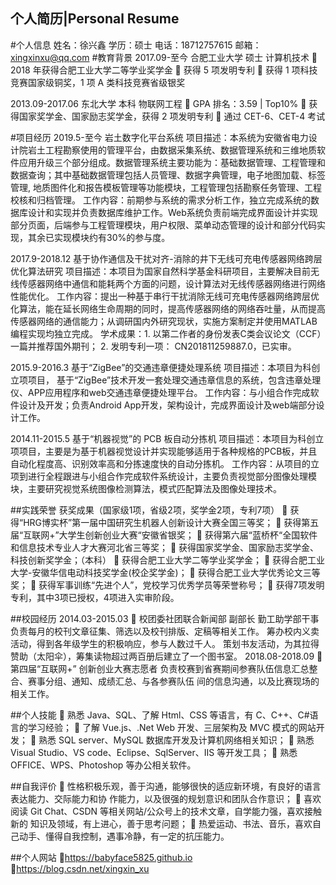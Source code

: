 ## 个人简历|Personal Resume
#个人信息
姓名：徐兴鑫
学历：硕士
电话：18712757615
邮箱：xingxinxu@qq.com
#教育背景
2017.09-至今 合肥工业大学 硕士 计算机技术
 2018 年获得合肥工业大学二等学业奖学金
 获得 5 项发明专利
 获得 1 项科技竞赛国家级铜奖，1 项 A 类科技竞赛省级银奖

2013.09-2017.06 东北大学 本科 物联网工程
 GPA 排名：3.59 | Top10%
 获得国家奖学金、国家励志奖学金，获得 2 项发明专利
 通过 CET-6、CET-4 考试

#项目经历
2019.5-至今 岩土数字化平台系统
项目描述：本系统为安徽省电力设计院岩土工程勘察使用的管理平台，由数据采集系统、数据管理系统和三维地质软件应用升级三个部分组成。数据管理系统主要功能为：基础数据管理、工程管理和数据查询；其中基础数据管理包括人员管理、数据字典管理，电子地图加载、标签管理, 地质图件化和报告模板管理等功能模块，工程管理包括勘察任务管理、工程校核和归档管理。
工作内容：前期参与系统的需求分析工作，独立完成系统的数据库设计和实现并负责数据库维护工作。Web系统负责前端完成界面设计并实现部分页面，后端参与工程管理模块，用户权限、菜单动态管理的设计和部分代码实现，其余已实现模块约有30%的参与度。

2017.9-2018.12 基于协作通信及干扰对齐-消除的井下无线可充电传感器网络跨层优化算法研究
项目描述：本项目为国家自然科学基金科研项目，主要解决目前无线传感器网络中通信和能耗两个方面的问题，设计算法对无线传感器网络进行网络性能优化。
工作内容：提出一种基于串行干扰消除无线可充电传感器网络跨层优化算法，能在延长网络生命周期的同时，提高传感器网络的网络吞吐量，从而提高传感器网络的通信能力；从调研国内外研究现状，实施方案制定并使用MATLAB编程实现均独立完成。
学术成果：1. 以第二作者的身份发表C类会议论文（CCF）一篇并推荐国外期刊；
         2. 发明专利一项： CN201811259887.0，已实审。

2015.9-2016.3 基于“ZigBee”的交通违章便捷处理系统
项目描述：本项目为科创立项项目， 基于“ZigBee”技术开发一套处理交通违章信息的系统，包含违章处理仪、APP应用程序和web交通违章便捷处理平台。
工作内容：与小组合作完成软件设计及开发；负责Android App开发，架构设计，完成界面设计及web端部分设计工作。

2014.11-2015.5 基于“机器视觉”的 PCB 板自动分拣机
项目描述：本项目为科创立项项目，主要是为基于机器视觉设计并实现能够适用于各种规格的PCB板，并且自动化程度高、识别效率高和分拣速度快的自动分拣机。
工作内容：从项目的立项到进行全程跟进与小组合作完成软件系统设计，主要负责视觉部分图像处理模块，主要研究视觉系统图像检测算法，模式匹配算法及图像处理技术。

##实践荣誉
获奖成果（国家级1项，省级2项，奖学金2项，专利7项）
	获得“HRG博实杯”第一届中国研究生机器人创新设计大赛全国三等奖；
	获得第五届“互联网+”大学生创新创业大赛“安徽省银奖；
	获得第六届“蓝桥杯“全国软件和信息技术专业人才大赛河北省三等奖；
	获得国家奖学金、国家励志奖学金、科技创新奖学金；（本科）
	获得合肥工业大学二等学业奖学金；
	获得合肥工业大学-安徽华信电动科技奖学金(校企奖学金)；
	获得合肥工业大学优秀论文三等奖；
	获得军事训练“先进个人”，党校学习优秀学员等荣誉称号；
	获得7项发明专利，其中3项已授权，4项进入实审阶段。

##校园经历
2014.03-2015.03  校团委社团联合新闻部 副部长 勤工助学部干事
负责每月的校刊文章征集、筛选以及校刊排版、定稿等相关工作。
筹办校内义卖活动，得到各年级学生的积极响应，参与人数过千人。
策划书友活动，为其拉得赞助（太阳伞），筹集读物超过两百册后建立了一个图书室。
2018.08-2018.09  第四届“互联网+” 创新创业大赛志愿者
负责校赛到省赛期间参赛队伍信息汇总整合、赛事分组、通知、成绩汇总、与各参赛队伍
间的信息沟通，以及比赛现场的相关工作。

##个人技能
 熟悉 Java、SQL、了解 Html、CSS 等语言，有 C、C++、C#语言的学习经验；
 了解 Vue.js、.Net Web 开发、三层架构及 MVC 模式的网站开发；
 熟悉 SQL server、MySQL 数据库开发及计算机网络相关知识；
 熟悉 Visual Studio、VS code、Eclipse、SqlServer、IIS 等开发工具；
 熟悉 OFFICE、WPS、Photoshop 等办公相关软件。

##自我评价
 性格积极乐观，善于沟通，能够很快的适应新环境，有良好的语言表达能力、交际能力和协
作能力，以及很强的规划意识和团队合作意识；
 喜欢阅读 Git Chat、CSDN 等相关网站/公众号上的技术文章，自学能力强，喜欢接触新的
知识及领域，有上进心，善于思考问题；
 热爱运动、书法、音乐，喜欢自己动手、懂得自我控制，遇事冷静，有一定的抗压能力。

##个人网站
https://babyface5825.github.io
https://blog.csdn.net/xingxin_xu

